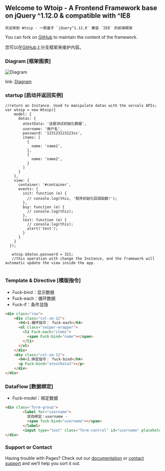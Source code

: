 ## Welcome to Wtoip - A Frontend Framework base on jQuery ^1.12.0 & compatible with ^IE8
    欢迎来到 Wtoip - 一款基于 `jQuery^1.12.0` 兼容 `IE8` 的前端框架

You can fork on [GitHub](https://github.com/avlcjw/Fuck-framework) to maintain the content of the framework.

您可以在[GitHub](https://github.com/avlcjw/Fuck-framework)上分支框架来维护内容。

### Diagram   [框架图表]
![Diagram](https://raw.githubusercontent.com/avlcjw/wtoip-frontend-framework/master/framework.diagram.png)

link: [Diagram](https://www.draw.io/?lightbox=1&highlight=0000ff&edit=_blank&layers=1&nav=1&title=framework.diagram.xml#Uhttps%3A%2F%2Fraw.githubusercontent.com%2Favlcjw%2Fwtoip-frontend-framework%2Fmaster%2Fframework.diagram.xml)

### startup [启动并返回实例]
  
```
//return an Instance. Used to manipulate datas with the servals APIs;
var wtoip = new Wtoip({
    model: {
      datas: {
        atestData: '这是测试初始化数据',
        username: '用户名',
        password: '123123123123ss',
        items: [
          {
            name: 'name1',
          },
          {
            name: 'name2',
          }
        ]
      }
    },
    view: {
      container: '#container',
      events: {
        init: function (e) {         
          // console.log(this, '程序初始化回调函数!');
        },
        buy: function (e) {
          // console.log(this);
        },
        test: function (e) {
          // console.log(this);
          alert('test');
        }
      }
    }
  });
  
   wtoip.$datas.password = 321;
   //this operation with change the Instance, and the framework will automatic update the view inside the app.
  
```  
  
### Template & Directive  [模版指令]

- Fuck-bind：显示数据
- Fuck-each：循环数据
- Fuck-if：条件显隐
```html
<div class="row">
    <div class="col-sm-12">
      <h4>1.循环指令： fuck-each</h4>
      <ul class="swiper-wrapper">
        <li Fuck-each="items">
          <span Fuck-bind="name"></span>
        </li>
      </ul>
    </div>
    <div class="col-sm-12">
      <h4>2.绑定指令： fuck-bind</h4>
      <p Fuck-bind="atestData3"></p>
    </div>
</div>
```

  
### DataFlow  [数据绑定]

- Fuck-model：绑定数据
```html
<div class="form-group">
        <label for="username">
          双向绑定：username -
          <span fuck-bind="username"></span>
        </label>
        <input type="text" class="form-control" id="username" placeholder="请输入username" fuck-model="username">
</div>
```




### Support or Contact

Having trouble with Pages? Check out our [documentation](https://help.github.com/categories/github-pages-basics/) or [contact support](https://github.com/contact) and we’ll help you sort it out.
